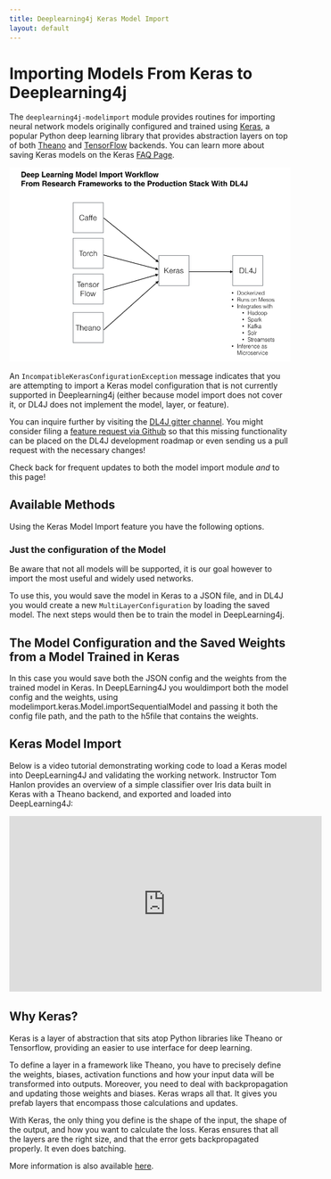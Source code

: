 ```yaml
---
title: Deeplearning4j Keras Model Import
layout: default
---
```


# Importing Models From Keras to Deeplearning4j

The `deeplearning4j-modelimport` module provides routines for importing neural network models originally configured
and trained using [Keras](https://keras.io/), a popular Python deep learning library that provides abstraction
layers on top of both [Theano](http://deeplearning.net/software/theano/) and [TensorFlow](https://www.tensorflow.org)
backends. You can learn more about saving Keras models on the Keras [FAQ Page](https://keras.io/getting-started/faq/#how-can-i-save-a-keras-model).

![Model Import Schema](./img/model-import-keras.png)

An `IncompatibleKerasConfigurationException` message indicates that you are attempting to import a Keras model configuration
that is not currently supported in Deeplearning4j (either because model import does not cover it, or DL4J does not implement the model, layer, or feature).

You can inquire further by visiting the [DL4J gitter channel](https://gitter.im/deeplearning4j/deeplearning4j). You
might consider filing a [feature request via Github](https://github.com/deeplearning4j/deeplearning4j/issues) so that
this missing functionality can be placed on the DL4J development roadmap or even sending us a pull request with the
necessary changes!

Check back for frequent updates to both the model import module *and* to this page!

## Available Methods

Using the Keras Model Import feature you have the following options. 

### Just the configuration of the Model

Be aware that not all models will be supported, it is our goal however to import the most useful and widely used networks.

To use this, you would save the model in Keras to a JSON file, and in DL4J you would create a new `MultiLayerConfiguration` by loading the saved model. The next steps would then be to train the model in DeepLearning4j.

## The Model Configuration and the Saved Weights from a Model Trained in Keras

In this case you would save both the JSON config and the weights from the trained model in Keras. 
In DeepLEarning4J you wouldimport both the model config and the weights, using modelimport.keras.Model.importSequentialModel and passing it both the config file path, and the path to the h5file that contains the weights. 

## Keras Model Import

Below is a video tutorial demonstrating working code to load a Keras model into DeepLearning4J and validating the working network. Instructor Tom Hanlon provides an overview of a simple classifier over Iris data built in Keras with a Theano backend, and exported and loaded into DeepLearning4J:

<iframe width="560" height="315" src="https://www.youtube.com/watch?v=bI1aR1Tj2DM" frameborder="0" allowfullscreen></iframe>

## Why Keras?

Keras is a layer of abstraction that sits atop Python libraries like Theano or Tensorflow, providing an easier to use interface for deep learning. 

To define a layer in a framework like Theano, you have to precisely define the weights, biases, activation functions and how your input data will be transformed into outputs. 
Moreover, you need to deal with backpropagation and updating those weights and biases. Keras wraps all that. It gives you prefab layers that encompass those calculations and updates.

With Keras, the only thing you define is the shape of the input, the shape of the output, and how you want to calculate the loss. Keras ensures that all the layers are the right size, and that the error gets backpropagated properly. It even does batching.

More information is also available [here](http://deeplearning4j.org/keras).

